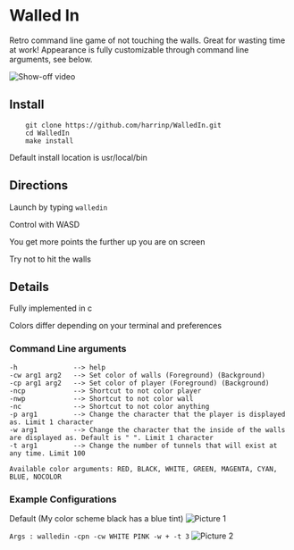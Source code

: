 # Walled In
Retro command line game of not touching the walls. Great for wasting time at work! Appearance is fully customizable through command line arguments, see below.

![Show-off video](https://github.com/harrinp/WalledIn/blob/master/Examples/walledinvid.gif "Show off Video")

## Install
```
    git clone https://github.com/harrinp/WalledIn.git
    cd WalledIn
    make install
```
Default install location is usr/local/bin

## Directions

Launch by typing `walledin`

Control with WASD

You get more points the further up you are on screen

Try not to hit the walls

## Details

Fully implemented in c

Colors differ depending on your terminal and preferences

### Command Line arguments
```
-h              --> help
-cw arg1 arg2   --> Set color of walls (Foreground) (Background)
-cp arg1 arg2   --> Set color of player (Foreground) (Background)
-ncp            --> Shortcut to not color player
-nwp            --> Shortcut to not color wall
-nc             --> Shortcut to not color anything
-p arg1         --> Change the character that the player is displayed as. Limit 1 character
-w arg1         --> Change the character that the inside of the walls are displayed as. Default is " ". Limit 1 character
-t arg1         --> Change the number of tunnels that will exist at any time. Limit 100

Available color arguments: RED, BLACK, WHITE, GREEN, MAGENTA, CYAN, BLUE, NOCOLOR
```

### Example Configurations

Default (My color scheme black has a blue tint)
![Picture 1](https://github.com/harrinp/WalledIn/blob/master/Examples/Empty_Walls.png "PIC1")

`Args : walledin -cpn -cw WHITE PINK -w + -t 3`
![Picture 2](https://github.com/harrinp/WalledIn/blob/master/Examples/PinkWithI.png "PIC2")
